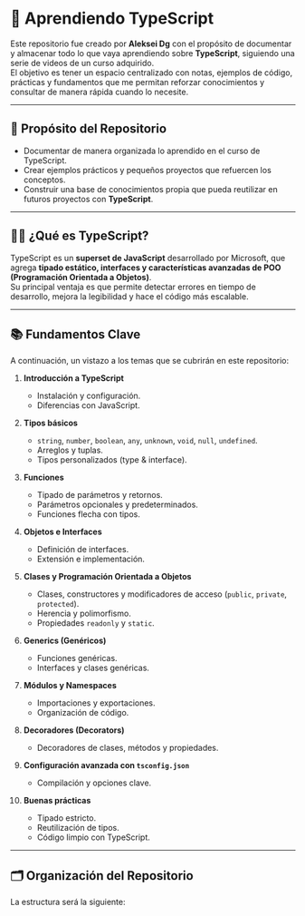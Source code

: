 # 📘 Aprendiendo TypeScript  

Este repositorio fue creado por **Aleksei Dg** con el propósito de documentar y almacenar todo lo que vaya aprendiendo sobre **TypeScript**, siguiendo una serie de videos de un curso adquirido.  
El objetivo es tener un espacio centralizado con notas, ejemplos de código, prácticas y fundamentos que me permitan reforzar conocimientos y consultar de manera rápida cuando lo necesite.  

---

## 🎯 Propósito del Repositorio
- Documentar de manera organizada lo aprendido en el curso de TypeScript.  
- Crear ejemplos prácticos y pequeños proyectos que refuercen los conceptos.  
- Construir una base de conocimientos propia que pueda reutilizar en futuros proyectos con **TypeScript**.  

---

## 👨‍💻 ¿Qué es TypeScript?
TypeScript es un **superset de JavaScript** desarrollado por Microsoft, que agrega **tipado estático, interfaces y características avanzadas de POO (Programación Orientada a Objetos)**.  
Su principal ventaja es que permite detectar errores en tiempo de desarrollo, mejora la legibilidad y hace el código más escalable.  

---

## 📚 Fundamentos Clave
A continuación, un vistazo a los temas que se cubrirán en este repositorio:

1. **Introducción a TypeScript**  
   - Instalación y configuración.  
   - Diferencias con JavaScript.  

2. **Tipos básicos**  
   - `string`, `number`, `boolean`, `any`, `unknown`, `void`, `null`, `undefined`.  
   - Arreglos y tuplas.  
   - Tipos personalizados (type & interface).  

3. **Funciones**  
   - Tipado de parámetros y retornos.  
   - Parámetros opcionales y predeterminados.  
   - Funciones flecha con tipos.  

4. **Objetos e Interfaces**  
   - Definición de interfaces.  
   - Extensión e implementación.  

5. **Clases y Programación Orientada a Objetos**  
   - Clases, constructores y modificadores de acceso (`public`, `private`, `protected`).  
   - Herencia y polimorfismo.  
   - Propiedades `readonly` y `static`.  

6. **Generics (Genéricos)**  
   - Funciones genéricas.  
   - Interfaces y clases genéricas.  

7. **Módulos y Namespaces**  
   - Importaciones y exportaciones.  
   - Organización de código.  

8. **Decoradores (Decorators)**  
   - Decoradores de clases, métodos y propiedades.  

9. **Configuración avanzada con `tsconfig.json`**  
   - Compilación y opciones clave.  

10. **Buenas prácticas**  
    - Tipado estricto.  
    - Reutilización de tipos.  
    - Código limpio con TypeScript.  

---

## 🗂️ Organización del Repositorio
La estructura será la siguiente:  

